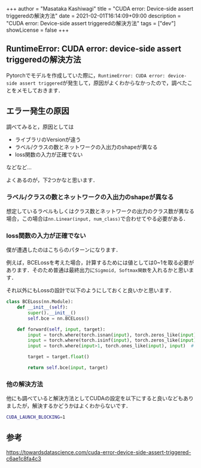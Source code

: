 +++
author = "Masataka Kashiwagi"
title = "CUDA error: Device-side assert triggeredの解決方法"
date = 2021-02-01T16:14:09+09:00
description = "CUDA error: Device-side assert triggeredの解決方法"
tags = ["dev"]
showLicense = false
+++

## RuntimeError: CUDA error: device-side assert triggeredの解決方法
Pytorchでモデルを作成していた際に，`RuntimeError: CUDA error: device-side assert triggered`が発生して，原因がよくわからなかったので，調べたことをメモしておきます．

## エラー発生の原因
調べてみると，原因としては
- ライブラリのVersionが違う
- ラベル/クラスの数とネットワークの入出力のshapeが異なる
- loss関数の入力が正確でない

などなど...

よくあるのが，下2つかなと思います．

### ラベル/クラスの数とネットワークの入出力のshapeが異なる
想定しているラベルもしくはクラス数とネットワークの出力のクラス数が異なる場合，この場合は`nn.Linear(input, num_class)`で合わせてやる必要がある．

### loss関数の入力が正確でない
僕が遭遇したのはこちらのパターンになります．

例えば，BCELossを考えた場合，計算するためには値としては0~1を取る必要があります．そのため普通は最終出力に`Sigmoid, Softmax関数`を入れるかと思います．

それ以外にもLossの設計で以下のようにしておくと良いかと思います．

```python
class BCELoss(nn.Module):
    def __init__(self):
        super().__init__()
        self.bce = nn.BCELoss()

    def forward(self, input, target):
        input = torch.where(torch.isnan(input), torch.zeros_like(input), input)
        input = torch.where(torch.isinf(input), torch.zeros_like(input), input)
        input = torch.where(input>1, torch.ones_like(input), input)  # 1を超える場合には1にする

        target = target.float()

        return self.bce(input, target)
```

### 他の解決方法
他にも調べていると解決方法としてCUDAの設定を以下にすると良いなどもありましたが，解決するかどうかはよくわからないです．

```bash
CUDA_LAUNCH_BLOCKING=1
```


## 参考
https://towardsdatascience.com/cuda-error-device-side-assert-triggered-c6ae1c8fa4c3
